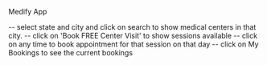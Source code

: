 Medify App

-- select state and city and click on search to show medical centers in that city.
-- click on 'Book FREE Center Visit' to show sessions available
-- click on any time to book appointment for that session on that day
-- click on My Bookings to see the current bookings
